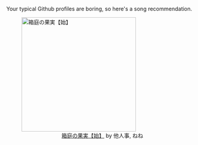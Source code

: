 Your typical Github profiles are boring, so here's a song recommendation.
<figure><img width="300" height="300" src="https://i.scdn.co/image/ab67616d0000b273a6ca5ab9db3f3207503bad56" alt="箱庭の果実【始】" /><figcaption align="center"><a href="https://open.spotify.com/track/1oRjPNSjr6eV7On5dEtYTP" target="_blank">箱庭の果実【始】</a> by 他人事, ねね</figcaption></figure>
